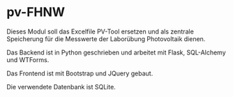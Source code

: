# pv-FHNW

Dieses Modul soll das Excelfile PV-Tool ersetzen und als zentrale Speicherung
für die Messwerte der Laborübung Photovoltaik dienen.

Das Backend ist in Python geschrieben und arbeitet mit Flask, SQL-Alchemy und WTForms.

Das Frontend ist mit Bootstrap und JQuery gebaut.

Die verwendete Datenbank ist SQLite.